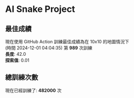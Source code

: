 
# AI Snake Project

## **最佳成績**
現在使用 GitHub Action 訓練最佳成績為在 10x10 的地圖情況下  
(時間 2024-12-01 04:04:35) 第 **989** 次訓練  
**長度**: 42.0  
**探索值**: 0.01

## 總訓練次數
現在已經訓練了: **482000** 次
